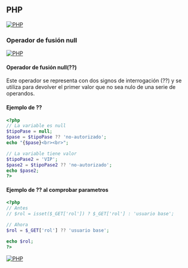 ## PHP
[![PHP](https://img.shields.io/badge/PHP-787CB5?style=for-the-badge&logo=php&logoColor=white&labelColor=101010)](https://github.com/Alberto-mt/PHP/blob/main/PHP/Apuntes/index.md)

### Operador de fusión null
[![PHP](https://img.shields.io/badge/Operador_fusion_null-c08a44?style=for-the-badge&logo=php&logoColor=white&labelColor=101010)](https://github.com/Alberto-mt/PHP/blob/main/PHP/Apuntes/categories/Operador_fusion_null.md)

#### Operador de fusión null(??)
Este operador se representa con dos signos de interrogación (??) y se utiliza para devolver el primer valor que no sea nulo de una serie de operandos.

#### Ejemplo de ??
```php
<?php
// La variable es null
$tipoPase = null;
$pase = $tipoPase ?? 'no-autorizado';
echo "{$pase}<br><br>";

// La variable tiene valor
$tipoPase2 = 'VIP';
$pase2 = $tipoPase2 ?? 'no-autorizado';
echo $pase2; 
?>
```

#### Ejemplo de ?? al comprobar parametros
```php
<?php
// Antes
// $rol = isset($_GET['rol']) ? $_GET['rol'] : 'usuario base';

// Ahora 
$rol = $_GET['rol'] ?? 'usuario base';

echo $rol;
?>
```

[![PHP](https://img.shields.io/badge/Operador_fusion_null-c08a44?style=for-the-badge&label=&#9650;&logoColor=white&labelColor=101010)](https://github.com/Alberto-mt/PHP/blob/main/PHP/Apuntes/categories/Operador_fusion_null.md)
